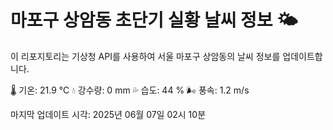 
# 마포구 상암동 초단기 실황 날씨 정보 🌤️

이 리포지토리는 기상청 API를 사용하여 서울 마포구 상암동의 날씨 정보를 업데이트합니다. 

🌡️ 기온: 21.9 ℃
💧 강수량: 0 mm
💦 습도: 44 %
🌬️ 풍속: 1.2 m/s

마지막 업데이트 시각: 2025년 06월 07일 02시 10분    
